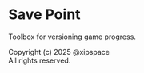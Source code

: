 # Save Point

Toolbox for versioning game progress.

Copyright (c) 2025 @xipspace
<br>
All rights reserved.
